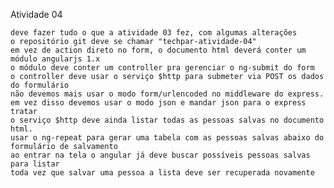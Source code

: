 Atividade 04

    deve fazer tudo o que a atividade 03 fez, com algumas alterações
    o repositório git deve se chamar "techpar-atividade-04"
    em vez de action direto no form, o documento html deverá conter um módulo angularjs 1.x
    o módulo deve conter um controller pra gerenciar o ng-submit do form
    o controller deve usar o serviço $http para submeter via POST os dados do formulário
    não devemos mais usar o modo form/urlencoded no middleware do express. em vez disso devemos usar o modo json e mandar json para o express tratar
    o serviço $http deve ainda listar todas as pessoas salvas no documento html.
    usar o ng-repeat para gerar uma tabela com as pessoas salvas abaixo do formulário de salvamento
    ao entrar na tela o angular já deve buscar possíveis pessoas salvas para listar
    toda vez que salvar uma pessoa a lista deve ser recuperada novamente

